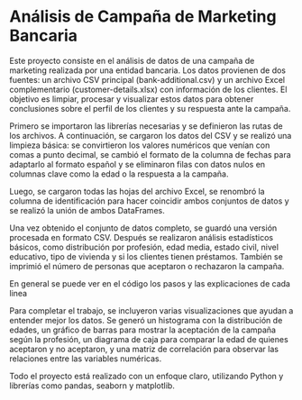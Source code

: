 # Análisis de Campaña de Marketing Bancaria

Este proyecto consiste en el análisis de datos de una campaña de marketing realizada por una entidad bancaria. Los datos provienen de dos fuentes: un archivo CSV principal (bank-additional.csv) y un archivo Excel complementario (customer-details.xlsx) con información de los clientes. El objetivo es limpiar, procesar y visualizar estos datos para obtener conclusiones sobre el perfil de los clientes y su respuesta ante la campaña.

Primero se importaron las librerías necesarias y se definieron las rutas de los archivos. A continuación, se cargaron los datos del CSV y se realizó una limpieza básica: se convirtieron los valores numéricos que venían con comas a punto decimal, se cambió el formato de la columna de fechas para adaptarlo al formato español y se eliminaron filas con datos nulos en columnas clave como la edad o la respuesta a la campaña. 

Luego, se cargaron todas las hojas del archivo Excel, se renombró la columna de identificación para hacer coincidir ambos conjuntos de datos y se realizó la unión de ambos DataFrames.

Una vez obtenido el conjunto de datos completo, se guardó una versión procesada en formato CSV. Después se realizaron análisis estadísticos básicos, como distribución por profesión, edad media, estado civil, nivel educativo, tipo de vivienda y si los clientes tienen préstamos. También se imprimió el número de personas que aceptaron o rechazaron la campaña.

En general se puede ver en el código los pasos y las explicaciones de cada linea

Para completar el trabajo, se incluyeron varias visualizaciones que ayudan a entender mejor los datos. Se generó un histograma con la distribución de edades, un gráfico de barras para mostrar la aceptación de la campaña según la profesión, un diagrama de caja para comparar la edad de quienes aceptaron y no aceptaron, y una matriz de correlación para observar las relaciones entre las variables numéricas.

Todo el proyecto está realizado con un enfoque claro, utilizando Python y librerías como pandas, seaborn y matplotlib. 
